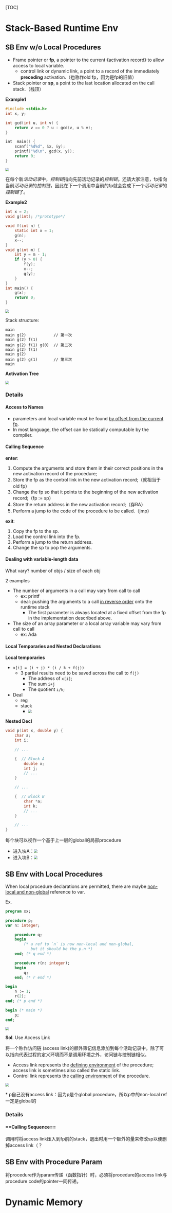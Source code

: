 [TOC]

# Stack-Based Runtime Env

## SB Env w/o Local Procedures

* Frame pointer or **fp**, a pointer to the current 《activation record》 to allow access to local variable.
    * control link or dynamic link, a point to a record of the immediately **preceding** activation.（也称作old fp，因为是fp的旧值）
* Stack pointer or **sp**, a point to the last location allocated on the call stack.（栈顶）



**Example1**

```c
#include <stdio.h>
int x, y;

int gcd(int u, int v) {
    return v == 0 ? u : gcd(v, u % v);
}

int  main() {
    scanf("%d%d", &x, &y);
    printf("%d\n", gcd(x, y));
    return 0;
}
```

<img src="assets/image-20210516160234217.png" style="zoom: 67%;" />

在每个新*活动记录*中，*控制链*指向先前活动记录的*控制链*。还请大家注意，fp指向当前*活动记录*的*控制链*，因此在下一个调用中当前的fp就会变成下一个*活动记录*的*控制链*了。



**Example2**

```c
int x = 2;
void g(int); /*prototype*/

void f(int n) {
    static int x = 1;
    g(n);
    x--;
}
void g(int m) {
    int y = m - 1;
    if (y > 0) {
        f(y);
        x--;
        g(y);
    }
}
int main() {
    g(x);
    return 0;
}
```

<img src="assets/image-20210516164927146.png" style="zoom: 67%;" />

Stack structure:

```
main
main g(2)            // 第一次
main g(2) f(1)
main g(2) f(1) g(0)  // 第二次
main g(2) f(1)
main g(2)
main g(2) g(1)       // 第三次
main
```

**Activation Tree**

<img src="assets/image-20210516172827834.png" style="zoom: 67%;" />

### Details

#### Access to Names

* parameters and local variable must be found <u>by offset from the current fp</u>.
* In most language, the offset can be statically computable by the compiler.

#### Calling Sequence

**enter**:

1. Compute the arguments and store them in their correct positions in the new activation record of the procedure;
2. Store the fp as the control link in the new activation record;（就相当于old fp）
3. Change the fp so that it points to the beginning of the new activation record;（fp := sp）
4. Store the return address in the new activation record;（存RA）
5. Perform a jump to the code of the procedure to be called.（jmp）

**exit**:

1. Copy the fp to the sp.
2. Load the control link into the fp.
3. Perform a jump to the return address.
4. Change the sp to pop the arguments.

#### Dealing with variable-length data

What vary? number of objs / size of each obj



2 examples

* The number of arguments in a call may vary from call to call
    * ex: printf
    * deal: pushing the arguments to a call <u>in reverse order</u> onto the runtime stack
        * The first parameter is always located at a fixed offset from the fp in the implementation described above.
* The size of an array parameter or a local array variable may vary from call to call
    * ex: Ada

#### Local Temporaries and Nested Declarations

**Local temporaries**

* `x[i] = (i + j) * (i / k + f(j))`
    * 3 partial results need to be saved across the call to `f(j)`
        * The address of `x[i]`;
        * The sum `i+j`
        * The quotient `i/k`;
* Deal
    * reg
    * stack
        * <img src="assets/image-20210516210540962.png" style="zoom: 67%;" />

**Nested Decl**

 ```c
 void p(int x, double y) {
     char a;
     int i;

     // ...

     {  // Block A
         double x;
         int j;
         // ...
     }

     // ...

     {  // Block B
         char *a;
         int k;
         // ...
     }

     // ...
 }
 ```

每个块可以视作一个基于上一层的global的局部procedure

* 进入块A：<img src="assets/image-20210517084757468.png" style="zoom:67%;" />
* 进入块B：<img src="assets/image-20210517084813427.png" style="zoom:67%;" />

## SB Env with Local Procedures

When local procedure declarations are permitted, there are maybe <u>non-local and non-global</u> reference to var.

Ex.

```pascal
program xx;

procedure p;
var n: integer;

    procedure q;
    begin
        (* a ref to `n` is now non-local and non-global,
           but it should be the p.n *)
    end; (* q end *)

    procedure r(n: integer);
    begin
        q;
    end; (* r end *)

begin
    n := 1;
    r(2);
end; (* p end *)

begin (* main *)
    p;
end;
```

<img src="assets/image-20210517145128261.png" style="zoom:67%;" />

**Sol**. Use Access Link

将一个称作访问链 (access link)的额外簿记信息添加到每个活动记录中。除了可以指向代表过程的定义环境而不是调用环境之外，访问链与控制链相似。

* Access link represents the <u>defining environment</u> of the procedure; access link is sometimes also called the static link.
* Control link represents the <u>calling environment</u> of the procedure.

<img src="assets/image-20210517150209618.png" style="zoom:67%;" />

\* p自己没有access link：因为p是个global procedure，所以p中的non-local ref一定是global的

### Details

#### ==Calling Sequence==

调用时将access link压入到fp前的stack，退出时用一个额外的量来修改sp以便删掉access link（？

## SB Env with Procedure Param

将procedure作为param传递（函数指针）时，必须将procedure的access link与procedure code的pointer一同传递。

# Dynamic Memory


